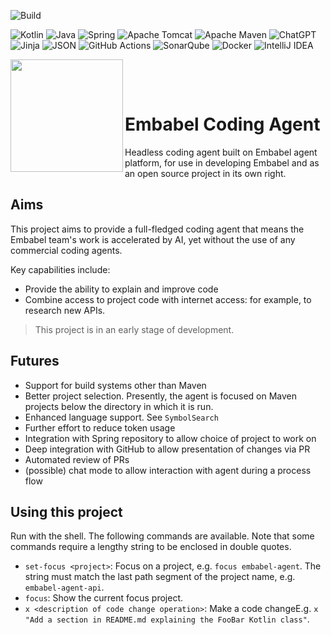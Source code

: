 ![Build](https://github.com/embabel/embabel-agent/actions/workflows/maven.yml/badge.svg)

[//]: # ([![Quality Gate Status]&#40;https://sonarcloud.io/api/project_badges/measure?project=embabel_embabel-agent&metric=alert_status&token=d275d89d09961c114b8317a4796f84faf509691c&#41;]&#40;https://sonarcloud.io/summary/new_code?id=embabel_embabel-agent&#41;)

[//]: # ([![Bugs]&#40;https://sonarcloud.io/api/project_badges/measure?project=embabel_embabel-agent&metric=bugs&#41;]&#40;https://sonarcloud.io/summary/new_code?id=embabel_embabel-agent&#41;)

![Kotlin](https://img.shields.io/badge/kotlin-%237F52FF.svg?style=for-the-badge&logo=kotlin&logoColor=white)
![Java](https://img.shields.io/badge/java-%23ED8B00.svg?style=for-the-badge&logo=openjdk&logoColor=white)
![Spring](https://img.shields.io/badge/spring-%236DB33F.svg?style=for-the-badge&logo=spring&logoColor=white)
![Apache Tomcat](https://img.shields.io/badge/apache%20tomcat-%23F8DC75.svg?style=for-the-badge&logo=apache-tomcat&logoColor=black)
![Apache Maven](https://img.shields.io/badge/Apache%20Maven-C71A36?style=for-the-badge&logo=Apache%20Maven&logoColor=white)
![ChatGPT](https://img.shields.io/badge/chatGPT-74aa9c?style=for-the-badge&logo=openai&logoColor=white)
![Jinja](https://img.shields.io/badge/jinja-white.svg?style=for-the-badge&logo=jinja&logoColor=black)
![JSON](https://img.shields.io/badge/JSON-000?logo=json&logoColor=fff)
![GitHub Actions](https://img.shields.io/badge/github%20actions-%232671E5.svg?style=for-the-badge&logo=githubactions&logoColor=white)
![SonarQube](https://img.shields.io/badge/SonarQube-black?style=for-the-badge&logo=sonarqube&logoColor=4E9BCD)
![Docker](https://img.shields.io/badge/docker-%230db7ed.svg?style=for-the-badge&logo=docker&logoColor=white)
![IntelliJ IDEA](https://img.shields.io/badge/IntelliJIDEA-000000.svg?style=for-the-badge&logo=intellij-idea&logoColor=white)

<img align="left" src="https://github.com/embabel/embabel-agent/blob/main/embabel-agent-api/images/315px-Meister_der_Weltenchronik_001.jpg?raw=true" width="180">

&nbsp;&nbsp;&nbsp;&nbsp;

&nbsp;&nbsp;&nbsp;&nbsp;

# Embabel Coding Agent

Headless coding agent built on Embabel agent platform, for use in developing Embabel and
as an open source project in its own right.

## Aims

This project aims to provide a full-fledged coding agent that means the
Embabel team's work is accelerated by AI, yet without the use of any commercial
coding agents.

Key capabilities include:

- Provide the ability to explain and improve code
- Combine access to project code with internet access: for example, to research new APIs.

> This project is in an early stage of development.

## Futures

- Support for build systems other than Maven
- Better project selection. Presently, the agent is focused on Maven projects below the directory in which it is run.
- Enhanced language support. See `SymbolSearch`
- Further effort to reduce token usage
- Integration with Spring repository to allow choice of project to work on
- Deep integration with GitHub to allow presentation of changes via PR
- Automated review of PRs
- (possible) chat mode to allow interaction with agent during a process flow

## Using this project

Run with the shell. The following commands are available. Note that some commands require a lengthy string to be
enclosed in double quotes.

- `set-focus <project>`: Focus on a project, e.g. `focus embabel-agent`. The string must match the last path segment of
  the project name, e.g. `embabel-agent-api`.
- `focus`: Show the current focus project.
- `x <description of code change operation>`: Make a code changeE.g.
  `x "Add a section in README.md explaining the FooBar Kotlin class"`.